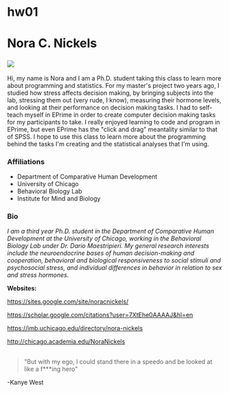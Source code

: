 # hw01
# Nora C. Nickels  

### ![](https://0.academia-photos.com/30174041/13103076/14424279/s200_nora.nickels.png) 
Hi, my name is Nora and I am a Ph.D. student taking this class to learn more about programming and statistics. For my master's project two years ago, I studied how stress affects decision making, by bringing subjects into the lab, stressing them out (very rude, I know), measuring their hormone levels, and looking at their performance on decision making tasks. I had to self-teach myself in EPrime in order to create computer decision making tasks for my participants to take. I really enjoyed learning to code and program in EPrime, but even EPrime has the "click and drag" meantality similar to that of SPSS. I hope to use this class to learn more about the programming behind the tasks I'm creating and the statistical analyses that I'm using. 

### Affiliations

* Department of Comparative Human Development
* University of Chicago
* Behavioral Biology Lab
* Institute for Mind and Biology 

### Bio

*I am a third year Ph.D. student in the Department of Comparative Human Development at the University of Chicago, working in the Behavioral Biology Lab under Dr. Dario Maestripieri. My general research interests include the neuroendocrine bases of human decision-making and cooperation, behavioral and biological responsiveness to social stimuli and psychosocial stress, and individual differences in behavior in relation to sex and stress hormones.*


**Websites:**

https://sites.google.com/site/noracnickels/

https://scholar.google.com/citations?user=7XtEhe0AAAAJ&hl=en

https://imb.uchicago.edu/directory/nora-nickels

http://chicago.academia.edu/NoraNickels

## 

> "But with my ego, I could stand there in a speedo and be looked at like a f***ing hero"
>
-Kanye West

